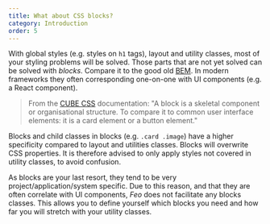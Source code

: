 ```yaml
---
title: What about CSS blocks?
category: Introduction
order: 5
---
```


With global styles (e.g. styles on `h1` tags), layout and utility classes, most of your styling problems will be solved. Those parts that are not yet solved can be solved with *blocks*. Compare it to the good old [BEM](http://getbem.com/introduction/). In modern frameworks they often corresponding one-on-one with UI components (e.g. a React component). 

> From the [CUBE CSS](https://cube.fyi/block.html) documentation: "A block is a skeletal component or organisational structure. To compare it to common user interface elements: it is a card element or a button element."

Blocks and child classes in blocks (e.g. `.card .image`) have a higher specificity compared to layout and utilities classes. Blocks will overwrite CSS properties. It is therefore advised to only apply styles not covered in utility classes, to avoid confusion. 

As blocks are your last resort, they tend to be very project/application/system specific. Due to this reason, and that they are often correlate with UI components, *Feo* does not facilitate any blocks classes. This allows you to define yourself which blocks you need and how far you will stretch with your utility classes.